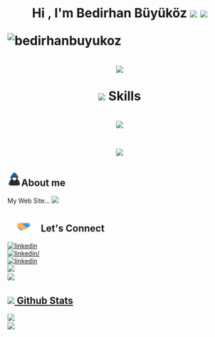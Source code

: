 



<h1 align="center"><b>Hi , I'm Bedirhan Büyüköz </b><img src="https://media.giphy.com/media/hvRJCLFzcasrR4ia7z/giphy.gif" width="31">
<img src="https://user-images.githubusercontent.com/73097560/115834477-dbab4500-a447-11eb-908a-139a6edaec5c.gif">
<p align="left"> <img src="https://komarev.com/ghpvc/?username=bedirhanbuyukoz&label=Profile%20views&color=0e75b6&style=flat" alt="bedirhanbuyukoz"/></p>

<img src="https://user-images.githubusercontent.com/73097560/115834477-dbab4500-a447-11eb-908a-139a6edaec5c.gif">

<img src="https://media2.giphy.com/media/QssGEmpkyEOhBCb7e1/giphy.gif?cid=ecf05e47a0n3gi1bfqntqmob8g9aid1oyj2wr3ds3mg700bl&rid=giphy.gif" width ="25"><b> Skills</b>


<p align="center">
<a href="https://github.com/DenverCoder1/readme-typing-svg"><img src="https://readme-typing-svg.herokuapp.com?font=Time+New+Roman&color=cyan&size=25&center=true&vCenter=true&width=600&height=100&lines=Software+Engineer;Full+Stack+Developer"></a>
</p>
<img src="https://user-images.githubusercontent.com/73097560/115834477-dbab4500-a447-11eb-908a-139a6edaec5c.gif">
	
## <picture><img src = "https://github.com/0xAbdulKhalid/0xAbdulKhalid/raw/main/assets/mdImages/about_me.gif" width = 31px></picture>**About me**
My Web Site...
<img src="https://user-images.githubusercontent.com/73097560/115834477-dbab4500-a447-11eb-908a-139a6edaec5c.gif">	
<p align="center">
</p>	


	
## <img src="https://github.com/0xAbdulKhalid/0xAbdulKhalid/raw/main/assets/mdImages/handshake.gif" width ="70"><b> Let's Connect</b>


<a href="https://linkedin.com/in/bedirhanbuyukoz" target="_blank">
<img src="https://img.shields.io/badge/linkedin:  bedirhanbuyukoz-%2300acee.svg?color=405DE6&style=for-the-badge&logo=linkedin&logoColor=white" alt=linkedin />
<div align="left">


<a href="https://www.linkedin.com/company/beykozyazilim" target="_blank">
<img src="https://img.shields.io/badge/linkedin:  Software Engineering Club-%2300acee.svg?color=405DE6&style=for-the-badge&logo=linkedin&logoColor=white" alt=linkedin/> 
<div align="left">

<a href="https://www.instagram.com/beykozuniyazilim" target="_blank">
<img src="https://img.shields.io/badge/instagram:  Software Engineering Club-%2300acee.svg?color=405DE6&style=for-the-badge&logo=instagram&logoColor=white" alt=linkedin />
<div align="left">
	

<a href="mailto:bedirhanbuyukoz@gmail.com" target="_blank">
<img src="https://img.shields.io/badge/gmail:  bedirhanbuyukoz-%23EA4335.svg?style=for-the-badge&logo=gmail&logoColor=white" t=mail />
<div align="left">

<img src="https://user-images.githubusercontent.com/73097560/115834477-dbab4500-a447-11eb-908a-139a6edaec5c.gif">

## <img src="https://media.giphy.com/media/iY8CRBdQXODJSCERIr/giphy.gif" width="35"><b> Github Stats </b> 

	
<a href="https://github.com/bedirhanbuyukoz/">
<img src="https://github-readme-stats.vercel.app/api?username=bedirhanbuyukoz&include_all_commits=true&count_private=true&show_icons=true&line_height=20&title_color=7A7ADB&icon_color=2234AE&text_color=D3D3D3&bg_color=0,000000,130F40" width="400"/>

	
	

	

</a>
</div>
<img src="https://user-images.githubusercontent.com/73097560/115834477-dbab4500-a447-11eb-908a-139a6edaec5c.gif">
<div align='center'>
</div>
</a>









